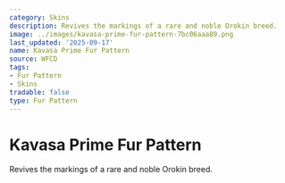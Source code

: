 ```yaml
---
category: Skins
description: Revives the markings of a rare and noble Orokin breed.
image: ../images/kavasa-prime-fur-pattern-7bc06aaa89.png
last_updated: '2025-09-17'
name: Kavasa Prime Fur Pattern
source: WFCD
tags:
- Fur Pattern
- Skins
tradable: false
type: Fur Pattern
---
```


# Kavasa Prime Fur Pattern

Revives the markings of a rare and noble Orokin breed.

